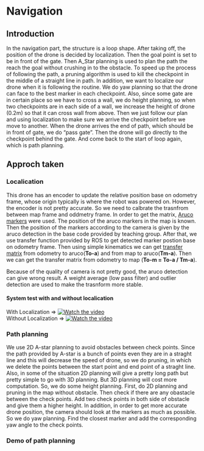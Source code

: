 # Navigation
## Introduction
In the navigation part, the structure is a loop shape. After taking off, the position of the drone is decided by localization. Then the goal point is set to be in front of the gate. Then A_Star planning is used to plan the path the reach the goal without crushing in to the obstacle. To speed up the process of following the path, a pruning algorithm is used to kill the checkpoint in the middle of a straight line in path. In addition, we want to localize our drone when it is following the routine. We do yaw planning so that the drone can face to the best marker in each checkpoint. Also, since some gate are in certain place so we have to cross a wall, we do height planning, so when two checkpoints are in each side of a wall, we increase the height of drone (0.2m) so that it can cross wall from above. Then we just follow our plan and using localization to make sure we arrive the checkpoint before we move to another. When the drone arrives the end of path, which should be in front of gate, we do “pass gate”. Then the drone will go directly to the checkpoint behind the gate. And come back to the start of loop again, which is path planning.
## Approch taken
### Localication 
This drone has an encoder to update the relative position base on odometry frame, whose origin typically is where the robot was powered on. However, the encoder is not pretty accurate. So we need to calbrate the trasnfrom between map frame and oddmetry frame. In order to get the matrix, <a href="https://docs.opencv.org/3.1.0/d5/dae/tutorial_aruco_detection.html"> Aruco markers</a> were used. The position of the aruco markers in the map is known. Then the position of the markers according to the camera is given by the aruco detection in the base code provided by teaching group. After that, we use transfer function provided by ROS to get detected marker postion base on odometry frame. Then using simple kinematics we can get <a href="https://studywolf.wordpress.com/2013/08/21/robot-control-forward-transformation-matrices/"> transfer matrix</a> from odometry to aruco(<b>To-a</b>) and from map to aruco(<b>Tm-a</b>). Then we can get the transfer matrix from odometry to map (<b>To-m = To-a / Tm-a</b>).   
    
  Because of the quality of camera is not pretty good, the aruco detection can give wrong result. A weight average (low pass filter) and outlier detection are used to make the trasnform more stable.  
#### System test with and without localication
With Localization => [![Watch the video](https://i.ytimg.com/vi/5jr3k8XeNa8/hqdefault.jpg?sqp=-oaymwEZCNACELwBSFXyq4qpAwsIARUAAIhCGAFwAQ==&rs=AOn4CLCKjyK_645n_V81Bb0FyEXOO4Q9lQ)](https://www.youtube.com/watch?v=5jr3k8XeNa8)  
Without Localization => [![Watch the video](https://i.ytimg.com/vi/2B_A5JpAlZ0/hqdefault.jpg?sqp=-oaymwEZCNACELwBSFXyq4qpAwsIARUAAIhCGAFwAQ==&rs=AOn4CLAJWrAVUbBiMTuYWiQqys9CqkriKw)](https://www.youtube.com/watch?v=2B_A5JpAlZ0)

### Path planning
We use 2D A-star planning to avoid obstacles between check points. Since the path provided by A-star is a bunch of points even they are in a straght line and this will decrease the speed of drone, so we do pruning, in which we delete the points between the start point and end point of a straght line. Also, in some of the situation 2D planning will give a pretty long path but pretty simple to go with 3D planning. But 3D planning will cost more computation. So, we do some height planning. First, do 2D planning and pruning in the map without obstacle. Then check if there are any obastacle between the check points. Add two check points in both side of obstacle and give them a higher height. In addition, in order to get more accurate drone position, the camera should look at the markers as much as possible. So we do yaw planning. Find the closest marker and add the corresponding yaw angle to the check points.   

### Demo of path planning

